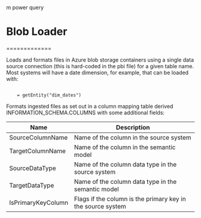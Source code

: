 m power query 

# Blob Loader 
============= 

Loads and formats files in Azure blob storage containers using a single data source connection (this is hard-coded in the pbi file) for a given table name. Most systems will have a date dimension, for example, that can be loaded with:  

```

    = getEntity("dim_dates") 

```

Formats ingested files as set out in a column mapping table derived INFORMATION_SCHEMA.COLUMNS with some additional fields:  

| Name | Description | 
| ---- | ----------- | 
| SourceColumnName | Name of the column in the source system | 
| TargetColumnName | Name of the column in the semantic model | 
| SourceDataType | Name of the column data type in the source system | 
| TargetDataType | Name of the column data type in the semantic model | 
| IsPrimaryKeyColumn | Flags if the column is the primary key in the source system | 


